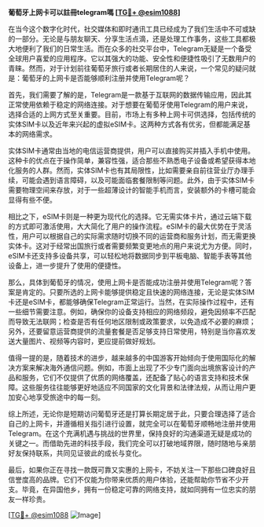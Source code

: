 **葡萄牙上网卡可以註冊telegram嗎 [[TG💪+ @esim1088](https://t.me/s/esim1088)]**

在当今这个数字化时代，社交媒体和即时通讯工具已经成为了我们生活中不可或缺的一部分。无论是与朋友聊天、分享生活点滴，还是处理工作事务，这些工具都极大地便利了我们的日常生活。而在众多的社交平台中，Telegram无疑是一个备受全球用户喜爱的应用程序。它以其强大的功能、安全性和便捷性吸引了无数用户的青睐。然而，对于计划前往葡萄牙旅行或者长期居住的人来说，一个常见的疑问就是：葡萄牙的上网卡是否能够顺利注册并使用Telegram呢？

首先，我们需要了解的是，Telegram是一款基于互联网的数据传输应用，因此其正常使用依赖于稳定的网络连接。对于想要在葡萄牙使用Telegram的用户来说，选择合适的上网方式至关重要。目前，市场上有多种上网卡可供选择，包括传统的实体SIM卡以及近年来兴起的虚拟eSIM卡。这两种方式各有优劣，但都能满足基本的网络需求。

实体SIM卡通常由当地的电信运营商提供，用户可以直接购买并插入手机中使用。这种卡的优点在于操作简单，兼容性强，适合那些不熟悉电子设备或希望获得本地化服务的人群。然而，实体SIM卡也有其局限性，比如需要亲自前往营业厅办理手续，可能会遇到语言障碍，以及可能面临套餐限制等问题。此外，由于实体SIM卡需要物理空间来存放，对于一些超薄设计的智能手机而言，安装额外的卡槽可能会显得有些不便。

相比之下，eSIM卡则是一种更为现代化的选择。它无需实体卡片，通过云端下载的方式即可激活使用，大大简化了用户的操作流程。eSIM卡的最大优势在于灵活性，用户可以根据自己的实际需求随时切换不同的运营商和服务计划，而无需更换实体卡。这对于经常出国旅行或者需要频繁变更地点的用户来说尤为方便。同时，eSIM卡还支持多设备共享，可以轻松地将数据同步到平板电脑、智能手表等其他设备上，进一步提升了使用的便捷性。

那么，具体到葡萄牙的情况，使用上网卡是否能成功注册并使用Telegram呢？答案是肯定的。只要所选的上网卡能够提供稳定且快速的网络连接，无论是实体SIM卡还是eSIM卡，都能够确保Telegram正常运行。当然，在实际操作过程中，还有一些细节需要注意。例如，确保你的设备支持相应的网络频段，避免因频率不匹配而导致无法联网；检查是否有任何地区限制或政策要求，以免造成不必要的麻烦；另外，还要留意运营商提供的流量套餐是否足够支持日常使用，特别是当你喜欢发送大量图片、视频等内容时，更应提前做好规划。

值得一提的是，随着技术的进步，越来越多的中国游客开始倾向于使用国际化的解决方案来解决海外通信问题。例如，市面上出现了不少专门面向出境旅客设计的产品和服务，它们不仅提供了优质的网络覆盖，还配备了贴心的语言支持和技术保障。这些服务往往能够更好地适应不同国家的文化背景和法律法规，从而让用户更加安心地享受旅途中的每一刻。

综上所述，无论你是短期访问葡萄牙还是打算长期定居于此，只要合理选择了适合自己的上网卡，并遵循相关指引进行设置，就完全可以在葡萄牙顺畅地注册并使用Telegram。在这个充满机遇与挑战的世界里，保持良好的沟通渠道无疑是成功的关键之一。而借助先进的科技手段，我们完全可以打破地域界限，随时随地与亲朋好友保持联系，共同见证彼此的成长与变化。

最后，如果你正在寻找一款既可靠又实惠的上网卡，不妨关注一下那些口碑良好且信誉度高的品牌。它们不仅能为你带来优质的用户体验，还能帮助你节省不少开支。毕竟，在异国他乡，拥有一份稳定可靠的网络支持，就如同拥有一位忠实的朋友一样珍贵。

[[TG💪+ @esim1088](https://t.me/s/esim1088) ![Image](https://i.postimg.cc/4NQfJmqS/Snipaste-2025-05-13-00-14-12.png)]